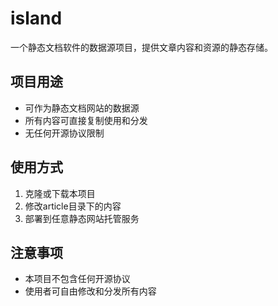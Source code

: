 # island

一个静态文档软件的数据源项目，提供文章内容和资源的静态存储。

## 项目用途
- 可作为静态文档网站的数据源
- 所有内容可直接复制使用和分发
- 无任何开源协议限制

## 使用方式
1. 克隆或下载本项目
2. 修改article目录下的内容
3. 部署到任意静态网站托管服务

## 注意事项
- 本项目不包含任何开源协议
- 使用者可自由修改和分发所有内容